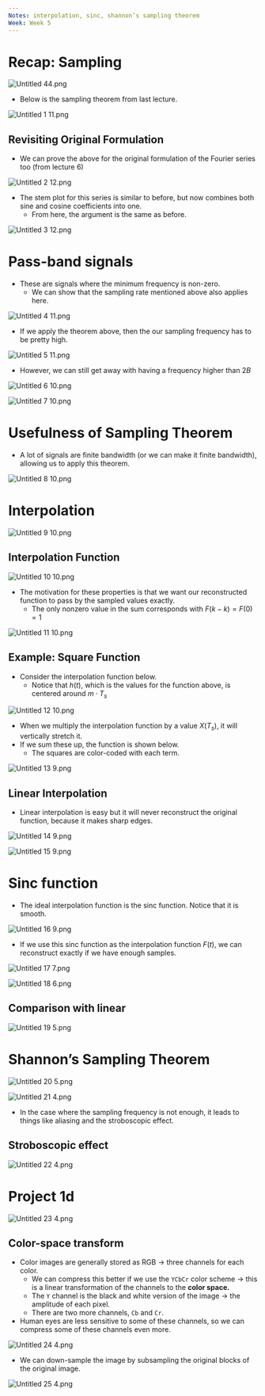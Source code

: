 ```yaml
---
Notes: interpolation, sinc, shannon’s sampling theorem
Week: Week 5
---
```

# Recap: Sampling

![Untitled 44.png](attachments/Untitled%2044.png)

- Below is the sampling theorem from last lecture.

![Untitled 1 11.png](attachments/Untitled%201%2011.png)

## Revisiting Original Formulation

- We can prove the above for the original formulation of the Fourier series too (from lecture 6)

![Untitled 2 12.png](attachments/Untitled%202%2012.png)

- The stem plot for this series is similar to before, but now combines both sine and cosine coefficients into one.
    - From here, the argument is the same as before.

![Untitled 3 12.png](attachments/Untitled%203%2012.png)

# Pass-band signals

- These are signals where the minimum frequency is non-zero.
    - We can show that the sampling rate mentioned above also applies here.

![Untitled 4 11.png](attachments/Untitled%204%2011.png)

- If we apply the theorem above, then the our sampling frequency has to be pretty high.

![Untitled 5 11.png](attachments/Untitled%205%2011.png)

- However, we can still get away with having a frequency higher than $2B$﻿

![Untitled 6 10.png](attachments/Untitled%206%2010.png)

![Untitled 7 10.png](attachments/Untitled%207%2010.png)

# Usefulness of Sampling Theorem

- A lot of signals are finite bandwidth (or we can make it finite bandwidth), allowing us to apply this theorem.

![Untitled 8 10.png](attachments/Untitled%208%2010.png)

# Interpolation

![Untitled 9 10.png](attachments/Untitled%209%2010.png)

## Interpolation Function

![Untitled 10 10.png](attachments/Untitled%2010%2010.png)

- The motivation for these properties is that we want our reconstructed function to pass by the sampled values exactly.
    - The only nonzero value in the sum corresponds with $F(k - k) = F(0) = 1$﻿

![Untitled 11 10.png](attachments/Untitled%2011%2010.png)

## Example: Square Function

- Consider the interpolation function below.
    - Notice that $h(t)$﻿, which is the values for the function above, is centered around $m\cdot T_s$﻿

![Untitled 12 10.png](attachments/Untitled%2012%2010.png)

- When we multiply the interpolation function by a value $X(T_s)$﻿, it will vertically stretch it.
- If we sum these up, the function is shown below.
    - The squares are color-coded with each term.

![Untitled 13 9.png](attachments/Untitled%2013%209.png)

## Linear Interpolation

- Linear interpolation is easy but it will never reconstruct the original function, because it makes sharp edges.

![Untitled 14 9.png](attachments/Untitled%2014%209.png)

![Untitled 15 9.png](attachments/Untitled%2015%209.png)

# Sinc function

- The ideal interpolation function is the sinc function. Notice that it is smooth.

![Untitled 16 9.png](attachments/Untitled%2016%209.png)

- If we use this sinc function as the interpolation function $F(t)$﻿, we can reconstruct exactly if we have enough samples.

![Untitled 17 7.png](attachments/Untitled%2017%207.png)

![Untitled 18 6.png](attachments/Untitled%2018%206.png)

## Comparison with linear

![Untitled 19 5.png](attachments/Untitled%2019%205.png)

# Shannon’s Sampling Theorem

![Untitled 20 5.png](attachments/Untitled%2020%205.png)

![Untitled 21 4.png](attachments/Untitled%2021%204.png)

- In the case where the sampling frequency is not enough, it leads to things like aliasing and the stroboscopic effect.

## Stroboscopic effect

![Untitled 22 4.png](attachments/Untitled%2022%204.png)

# Project 1d

![Untitled 23 4.png](attachments/Untitled%2023%204.png)

## Color-space transform

- Color images are generally stored as RGB → three channels for each color.
    - We can compress this better if we use the `YCbCr` color scheme → this is a linear transformation of the channels to the **color space.**
    - The `Y` channel is the black and white version of the image → the amplitude of each pixel.
    - There are two more channels, `Cb` and `Cr`.
- Human eyes are less sensitive to some of these channels, so we can compress some of these channels even more.

![Untitled 24 4.png](attachments/Untitled%2024%204.png)

  

- We can down-sample the image by subsampling the original blocks of the original image.

![Untitled 25 4.png](attachments/Untitled%2025%204.png)